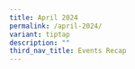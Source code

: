 ```yaml
---
title: April 2024
permalink: /april-2024/
variant: tiptap
description: ""
third_nav_title: Events Recap
---
```

